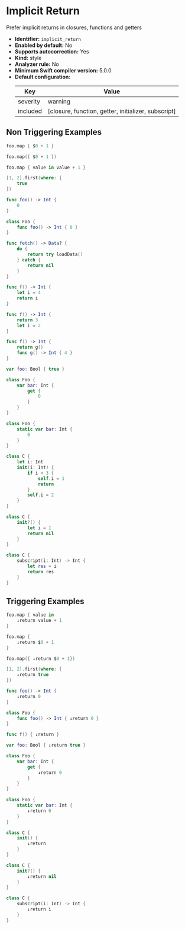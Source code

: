 # Implicit Return

Prefer implicit returns in closures, functions and getters

* **Identifier:** `implicit_return`
* **Enabled by default:** No
* **Supports autocorrection:** Yes
* **Kind:** style
* **Analyzer rule:** No
* **Minimum Swift compiler version:** 5.0.0
* **Default configuration:**
  <table>
  <thead>
  <tr><th>Key</th><th>Value</th></tr>
  </thead>
  <tbody>
  <tr>
  <td>
  severity
  </td>
  <td>
  warning
  </td>
  </tr>
  <tr>
  <td>
  included
  </td>
  <td>
  [closure, function, getter, initializer, subscript]
  </td>
  </tr>
  </tbody>
  </table>

## Non Triggering Examples

```swift
foo.map { $0 + 1 }
```

```swift
foo.map({ $0 + 1 })
```

```swift
foo.map { value in value + 1 }
```

```swift
[1, 2].first(where: {
    true
})
```

```swift
func foo() -> Int {
    0
}
```

```swift
class Foo {
    func foo() -> Int { 0 }
}
```

```swift
func fetch() -> Data? {
    do {
        return try loadData()
    } catch {
        return nil
    }
}
```

```swift
func f() -> Int {
    let i = 4
    return i
}
```

```swift
func f() -> Int {
    return 3
    let i = 2
}
```

```swift
func f() -> Int {
    return g()
    func g() -> Int { 4 }
}
```

```swift
var foo: Bool { true }
```

```swift
class Foo {
    var bar: Int {
        get {
            0
        }
    }
}
```

```swift
class Foo {
    static var bar: Int {
        0
    }
}
```

```swift
class C {
    let i: Int
    init(i: Int) {
        if i < 3 {
            self.i = 1
            return
        }
        self.i = 2
    }
}
```

```swift
class C {
    init?() {
        let i = 1
        return nil
    }
}
```

```swift
class C {
    subscript(i: Int) -> Int {
        let res = i
        return res
    }
}
```

## Triggering Examples

```swift
foo.map { value in
    ↓return value + 1
}
```

```swift
foo.map {
    ↓return $0 + 1
}
```

```swift
foo.map({ ↓return $0 + 1})
```

```swift
[1, 2].first(where: {
    ↓return true
})
```

```swift
func foo() -> Int {
    ↓return 0
}
```

```swift
class Foo {
    func foo() -> Int { ↓return 0 }
}
```

```swift
func f() { ↓return }
```

```swift
var foo: Bool { ↓return true }
```

```swift
class Foo {
    var bar: Int {
        get {
            ↓return 0
        }
    }
}
```

```swift
class Foo {
    static var bar: Int {
        ↓return 0
    }
}
```

```swift
class C {
    init() {
        ↓return
    }
}
```

```swift
class C {
    init?() {
        ↓return nil
    }
}
```

```swift
class C {
    subscript(i: Int) -> Int {
        ↓return i
    }
}
```